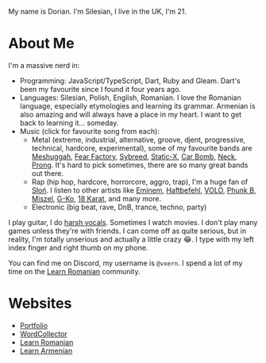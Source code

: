 My name is Dorian. I'm Silesian, I live in the UK, I'm 21.

# About Me

I'm a massive nerd in:
- Programming: JavaScript/TypeScript, Dart, Ruby and Gleam. Dart's been my favourite since I found it four years ago.
- Languages: Silesian, Polish, English, Romanian. I love the Romanian language, especially etymologies and learning its grammar. Armenian is also amazing and will always have a place in my heart. I want to get back to learning it... someday.
- Music (click for favourite song from each):
  - Metal (extreme, industrial, alternative, groove, djent, progressive, technical, hardcore, experimental), some of my favourite bands are [Meshuggah](https://www.youtube.com/watch?v=xtO3VCu5wv4), [Fear Factory](https://youtu.be/cFa2vlET-oY&t=162), [Sybreed](https://www.youtube.com/watch?v=KzEyvg2rqf0), [Static-X](https://youtu.be/idBR1FcO3lM?si=VfdAbsmN4ThTow3G&t=79), [Car Bomb](https://www.youtube.com/watch?v=9ZfHjfvtjg4), [Neck](https://www.youtube.com/watch?v=PS2JQNIXIUM), [Prong](https://www.youtube.com/watch?v=5bXICIWpzeY). It's hard to pick sometimes, there are so many great bands out there. <!-- Without music, I wouldn't be who I am. -->
  - Rap (hip hop, hardcore, horrorcore, aggro, trap), I'm a huge fan of [Słoń](https://www.youtube.com/watch?v=gL0yQD1IcWA). I listen to other artists like [Eminem](https://www.youtube.com/watch?v=xVuYQCa9saw), [Haftbefehl](https://www.youtube.com/watch?v=AdLiqQQWdks), [VOLO](https://www.youtube.com/watch?v=ZitnLGRZcog), [Phunk B](https://www.youtube.com/watch?v=BAtGQQk3E20), [Miszel](https://www.youtube.com/watch?v=2DsnFscQu0w), [G-Ko](https://www.youtube.com/watch?v=IU2g2QuZBL4), [18 Karat](https://www.youtube.com/watch?v=qVh94dt-4iw), and many more.
  - Electronic (big beat, rave, DnB, trance, techno, party)

I play guitar, I do [harsh vocals](https://en.wikipedia.org/wiki/Death_growl). Sometimes I watch movies. I don't play many games unless they're with friends. I can come off as quite serious, but in reality, I'm totally unserious and actually a little crazy 😂. I type with my left index finger and right thumb on my phone.

You can find me on Discord, my username is `@vxern`. I spend a lot of my time on the [Learn Romanian](https://learnromanian.co.uk) community.

# Websites

- [Portfolio](https://vxern.dev)
- [WordCollector](https://wordcollector.co.uk)
- [Learn Romanian](https://learnromanian.co.uk)
- [Learn Armenian](https://learnarmenian.co.uk)
